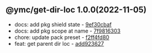 <a name="1.0.0">

## @ymc/get-dir-loc 1.0.0(2022-11-05)</a> 
- docs: add pkg shield state - [9ef30cbaf](https://github.com/ymc-github/js-idea/commit/69ef30cbafa7b142be899e74e531fb23bac0879c "docs(core): add pkg shield state&#10;&#10;export main, param&#10;&#10;generated by ymc@robot")
- docs: add pkg scope at name - [7f9816303](https://github.com/ymc-github/js-idea/commit/17f9816303affed7df6cf9d56cf31f4ee2c7cbd5 "docs(core): add pkg scope at name&#10;&#10;export setClassConstructor and alias&#10;export setClassMethod and alias&#10;export mixClass and alias&#10;export setClassMethodAlias&#10;&#10;generated by ymc@robot")
- chore: update pack preset - [f2ff4fd80](https://github.com/ymc-github/js-idea/commit/4f2ff4fd80a20640b5c8832e70bf2ff0fb04e0ef "chore(core): update pack preset&#10;&#10;use cjs,esm,umd format&#10;use min version per format&#10;use esm without min as index.js&#10;&#10;generated by ymc@robot")
- feat: get parent dir loc - [add923627](https://github.com/ymc-github/js-idea/commit/0add9236274ded6b95132093486861333d858c0a "feat(core): get parent dir loc&#10;&#10;")